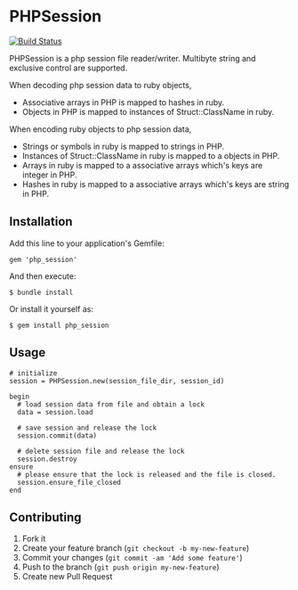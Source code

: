 # PHPSession
[![Build Status](https://travis-ci.org/Shinpeim/ruby_php_session.png?branch=master)](https://travis-ci.org/Shinpeim/ruby_php_session)

PHPSession is a php session file reader/writer. Multibyte string and exclusive control are supported.

When decoding php session data to ruby objects,

* Associative arrays in PHP is mapped to hashes in ruby.
* Objects in PHP is mapped to instances of Struct::ClassName in ruby.

When encoding ruby objects to php session data,

* Strings or symbols in ruby is mapped to strings in PHP.
* Instances of Struct::ClassName in ruby is mapped to a objects in PHP.
* Arrays in ruby is mapped to a associative arrays which's keys are integer in PHP.
* Hashes in ruby is mapped to a associative arrays which's keys are string in PHP.

## Installation

Add this line to your application's Gemfile:

    gem 'php_session'

And then execute:

    $ bundle install

Or install it yourself as:

    $ gem install php_session

## Usage
    # initialize
    session = PHPSession.new(session_file_dir, session_id)

    begin
      # load session data from file and obtain a lock
      data = session.load

      # save session and release the lock
      session.commit(data)

      # delete session file and release the lock
      session.destroy
    ensure
      # please ensure that the lock is released and the file is closed.
      session.ensure_file_closed
    end

## Contributing

1. Fork it
2. Create your feature branch (`git checkout -b my-new-feature`)
3. Commit your changes (`git commit -am 'Add some feature'`)
4. Push to the branch (`git push origin my-new-feature`)
5. Create new Pull Request
